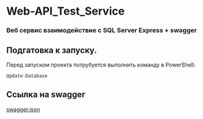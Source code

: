 # Web-API_Test_Service
### Веб сервис взаимодействие с SQL Server Express + swagger

## Подгатовка к запуску.

Перед запуском проекта потрубуется выполнить команду в PowerShell:
```
Update-Database
```

## Ссылка на swagger

[swagger.json](https://github.com/Bayanov95liz/Web-API_Test_Service/blob/master/swagger.json)
